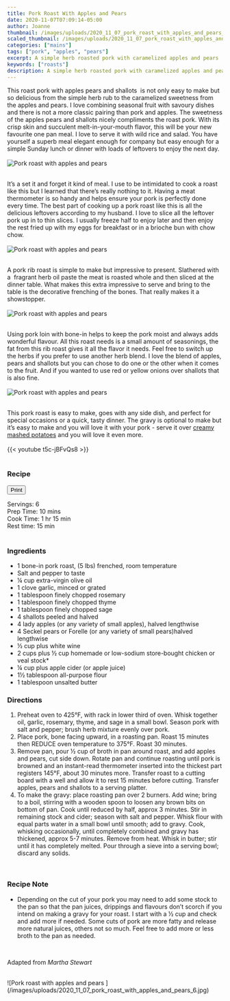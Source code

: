 ```yaml
---
title: Pork Roast With Apples and Pears
date: 2020-11-07T07:09:14-05:00
author: Joanne
thumbnail: /images/uploads/2020_11_07_pork_roast_with_apples_and_pears_1.jpg
scaled_thumbnail: /images/uploads/2020_11_07_pork_roast_with_apples_and_pears_0.jpg
categories: ["mains"]
tags: ["pork", "apples", "pears"]
excerpt: A simple herb roasted pork with caramelized apples and pears 
keywords: ["roasts"]
description: A simple herb roasted pork with caramelized apples and pears 
---
```

<span class="blog-text">

This roast pork with apples pears and shallots  is not only easy to make but so delicious from the simple herb rub to the caramelized sweetness from the apples and pears. I love combining seasonal fruit with savoury dishes and there is not a more classic pairing than pork and apples. The sweetness of the apples pears and shallots nicely compliments the roast pork. With its crisp skin and succulent melt-in-your-mouth flavor, this will be your new favourite one pan meal. I love to serve it with wild rice and salad. You have yourself a superb meal elegant enough for company but easy enough for a simple Sunday lunch or dinner with loads of leftovers to enjoy the next day. 
</br>
</br>
![Pork roast with apples and pears ](/images/uploads/2020_11_07_pork_roast_with_apples_and_pears_2.jpg)
</br>
</br>

It’s a set it and forget it kind of meal. I use to be intimidated to cook a roast like this but I learned that there’s really nothing to it. Having a meat thermometer is so handy and helps ensure your pork is perfectly done every time. The best part of cooking up a pork roast like this is all the delicious leftovers according to my husband. I love to slice all the leftover pork up in to thin slices. I usually freeze half to enjoy later and then enjoy the rest fried up with my eggs for breakfast or in a brioche bun with chow chow. 
</br>
</br>
![Pork roast with apples and pears ](/images/uploads/2020_11_07_pork_roast_with_apples_and_pears_3.jpg)
</br>
</br>

A pork rib roast is simple to make but impressive to present. Slathered with a  fragrant herb oil paste the meat is roasted whole and then sliced at the dinner table. What makes this extra impressive to serve and bring to the table is the decorative frenching of the bones. That really makes it a showstopper.
</br>
</br>
![Pork roast with apples and pears ](/images/uploads/2020_11_07_pork_roast_with_apples_and_pears_4.jpg)
</br>
</br>

Using pork loin with bone-in helps to keep the pork moist and always adds wonderful flavour. All this roast needs is a small amount of seasonings, the fat from this rib roast gives it all the flavor it needs. Feel free to switch up the herbs if you prefer to use another herb blend. I love the blend of apples, pears and shallots but you can chose to do one or the other when it comes to the fruit. And if you wanted to use red or yellow onions over shallots that is also fine. 
</br>
</br>
![Pork roast with apples and pears ](/images/uploads/2020_11_07_pork_roast_with_apples_and_pears_5.jpg)
</br>
</br>

This pork roast is easy to make, goes with any side dish, and perfect for special occasions or a quick, tasty dinner. The gravy is optional to make but it’s easy to make and you will love it with your pork - serve it over [creamy mashed potatoes](https://www.oliveandmango.com/simple-creamy-mashed-potatoes/) and you will love it even more.
</br>
</br>
{{< youtube t5c-jBFvQs8 >}}
</br>
</br>
</span>

### Recipe
<div print_button><form>
<input type="button" value="Print" class="btn__print" onClick="window.print()">
</form></div>

<div>Servings: <span itemprop="recipeYield">6</div>
<div>Prep Time: <meta itemprop="prepTime" content="PT10M">10 mins</div>
<div>Cook Time: <meta itemprop="cookTime" content="PT75M">1 hr 15 min </div>
<div>Rest time: 15 min</div>
</br>

### Ingredients

* <span itemprop="recipeIngredient">1 bone-in pork roast, (5 lbs) frenched, room temperature </span>
* <span itemprop="recipeIngredient">Salt and pepper to taste </span>
* <span itemprop="recipeIngredient">&frac14; cup extra-virgin olive oil </span>
* <span itemprop="recipeIngredient">1 clove garlic, minced or grated </span>
* <span itemprop="recipeIngredient">1 tablespoon finely chopped rosemary </span>
* <span itemprop="recipeIngredient">1 tablespoon finely chopped thyme </span>
* <span itemprop="recipeIngredient">1 tablespoon finely chopped sage </span>
* <span itemprop="recipeIngredient">4 shallots peeled and halved </span>
* <span itemprop="recipeIngredient">4 lady apples (or any variety of small apples), halved lengthwise </span>
* <span itemprop="recipeIngredient">4 Seckel pears or Forelle (or any variety of small pears)halved lengthwise </span>
* <span itemprop="recipeIngredient">&frac12; cup plus white wine </span>
* <span itemprop="recipeIngredient">2 cups plus &frac12; cup homemade or low-sodium store-bought chicken or veal stock*</span>
* <span itemprop="recipeIngredient">&frac14; cup plus apple cider (or apple juice) </span>
* <span itemprop="recipeIngredient">1&frac12; tablespoon all-purpose flour </span>
* <span itemprop="recipeIngredient">1 tablespoon unsalted butter</span>

### Directions

1. Preheat oven to 425°F, with rack in lower third of oven. Whisk together oil, garlic, rosemary, thyme, and sage in a small bowl. Season pork with salt and pepper; brush herb mixture evenly over pork.
1. Place pork, bone facing upward, in a roasting pan. Roast 15 minutes then REDUCE oven temperature to 375°F. Roast 30 minutes.
1. Remove pan, pour &frac12; cup of broth in pan around roast, and add apples and pears, cut side down. Rotate pan and continue roasting until pork is browned and an instant-read thermometer inserted into the thickest part registers 145°F, about 30 minutes more. Transfer roast to a cutting board with a well and allow it to rest 15 minutes before cutting. Transfer apples, pears and shallots to a serving platter. 
1. To make the gravy: place roasting pan over 2 burners. Add wine; bring to a boil, stirring with a wooden spoon to loosen any brown bits on bottom of pan. Cook until reduced by half, approx 3 minutes. Stir in remaining stock and cider; season with salt and pepper. Whisk flour with equal parts water in a small bowl until smooth; add to gravy. Cook, whisking occasionally, until completely combined and gravy has thickened, approx 5-7 minutes. Remove from heat. Whisk in butter; stir until it has completely melted. Pour through a sieve into a serving bowl; discard any solids.
</br>

### Recipe Note

* Depending on the cut of your pork you may need to add some stock to the pan so that the pan juices, drippings and flavours don’t scorch if you intend on making a gravy for your roast. I start with a &frac12; cup and check and add more if needed. Some cuts of pork are more fatty and release more natural juices, others not so much. Feel free to add more or less broth to the pan as needed. 
</br>

Adapted from _Martha Stewart_

</br>
![Pork roast with apples and pears ](/images/uploads/2020_11_07_pork_roast_with_apples_and_pears_6.jpg)